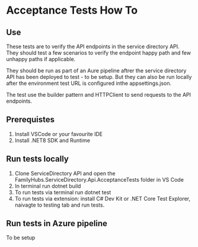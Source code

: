 # Acceptance Tests How To

## Use
These tests are to verify the API endpoints in the service directory API. They should test a few scenarios to verify the endpoint happy path and few unhappy paths if applicable.

They should be run as part of an Aure pipeline aftrer the service directory API has been deployed to test - to be setup. But they can also be run locally after the environment test URL is configured inthe appsettings.json.

The test use the builder pattern and HTTPClient to send requests to the API endpoints.

## Prerequistes

1. Install VSCode or your favourite IDE
2. Install .NET8 SDK and Runtime

## Run tests locally
1. Clone ServiceDirectory API and open the FamilyHubs.ServiceDirectory.Api.AcceptanceTests folder in VS Code
2. In terminal run dotnet build
3. To run tests via terminal run dotnet test
4. To run tests via extension: install C# Dev Kit or .NET Core Test Explorer, naivagte to testing tab and run tests.

## Run tests in Azure pipeline
To be setup